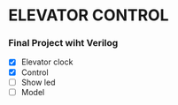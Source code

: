 # ELEVATOR CONTROL

### Final Project wiht Verilog

- [X] Elevator clock
- [X] Control
- [ ] Show led
- [ ] Model
